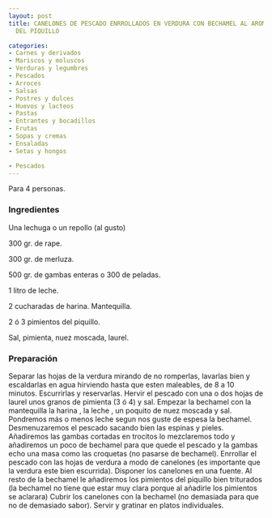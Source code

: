 ```yaml
---
layout: post
title: CANELONES DE PESCADO ENRROLLADOS EN VERDURA CON BECHAMEL AL AROMA DE PIMIENTOS
  DEL PIQUILLO

categories:
- Carnes y derivados
- Mariscos y moluscos
- Verduras y legumbres
- Pescados
- Arroces
- Salsas
- Postres y dulces
- Huevos y lacteos
- Pastas
- Entrantes y bocadillos
- Frutas
- Sopas y cremas
- Ensaladas
- Setas y hongos

- Pescados
---
```

Para 4 personas.

<h3>Ingredientes</h3>

Una lechuga o un repollo (al gusto)

300 gr. de rape.

300 gr. de merluza.

500 gr. de gambas enteras o 300 de peladas.

1 litro de leche.

2 cucharadas de harina. Mantequilla.

2 ó 3 pimientos del piquillo.

Sal, pimienta, nuez moscada, laurel.

<h3>Preparación</h3>

Separar las hojas de la verdura mirando de no romperlas, lavarlas bien y escaldarlas en agua hirviendo hasta que esten maleables, de 8 a 10 minutos. Escurrirlas y reservarlas. Hervir el pescado con una o dos hojas de laurel unos granos de pimienta (3 ó 4) y sal. Empezar la bechamel con la mantequilla la harina , la leche , un poquito de nuez moscada y sal. Pondremos más o menos leche segun nos guste de espesa la bechamel. Desmenuzaremos el pescado sacando bien las espinas y pieles. Añadiremos las gambas cortadas en trocitos lo mezclaremos todo y añadiremos un poco de bechamel para que quede el pescado y la gambas echo una masa como las croquetas (no pasarse de bechamel). Enrrollar el pescado con las hojas de verdura a modo de canelones (es importante que la verdura este bien escurrida). Disponer los canelones en una fuente. Al resto de la bechamel le añadiremos los pimientos del piquillo bien triturados (la bechamel no tiene que estar muy clara porque al añadirle los pimientos se aclarara) Cubrir los canelones con la bechamel (no demasiada para que no de demasiado sabor). Servir y gratinar en platos individuales.

